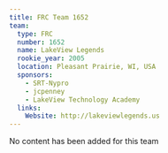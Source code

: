 ```yaml
---
title: FRC Team 1652
team:
  type: FRC
  number: 1652
  name: LakeView Legends
  rookie_year: 2005
  location: Pleasant Prairie, WI, USA
  sponsors:
    - SRT-Nypro
    - jcpenney
    - LakeView Technology Academy
  links:
    Website: http://lakeviewlegends.us
---
```

No content has been added for this team